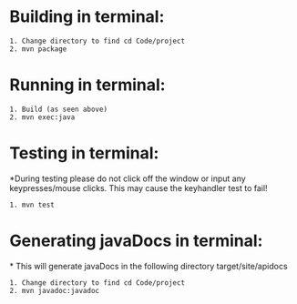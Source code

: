 # Building in terminal:

    1. Change directory to find cd Code/project
    2. mvn package

# Running in terminal:

    1. Build (as seen above)
    2. mvn exec:java

# Testing in terminal:
\*During testing please do not click off the window or input any
keypresses/mouse clicks. This may cause the keyhandler test to fail!

    1. mvn test


# Generating javaDocs in terminal:
\* This will generate javaDocs in the following directory target/site/apidocs

    1. Change directory to find cd Code/project
    2. mvn javadoc:javadoc
